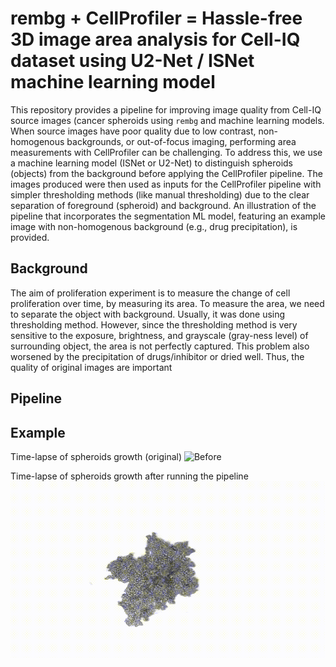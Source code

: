 # rembg + CellProfiler = Hassle-free 3D image area analysis for Cell-IQ dataset using U2-Net / ISNet machine learning model

This repository provides a pipeline for improving image quality from Cell-IQ source images (cancer spheroids using `rembg` and machine learning models. When source images have poor quality due to low contrast, non-homogenous backgrounds, or out-of-focus imaging, performing area measurements with CellProfiler can be challenging. To address this, we use a machine learning model (ISNet or U2-Net) to distinguish spheroids (objects) from the background before applying the CellProfiler pipeline. The images produced were then used as inputs for the CellProfiler pipeline with simpler thresholding methods (like manual thresholding) due to the clear separation of foreground (spheroid) and background. An illustration of the pipeline that incorporates the segmentation ML model, featuring an example image with non-homogenous background (e.g., drug precipitation), is provided.

## Background
The aim of proliferation experiment is to measure the change of cell proliferation over time, by measuring its area. To measure the area, we need to separate the object with background. Usually, it was done using thresholding method. However, since the thresholding method is very sensitive to the exposure, brightness, and grayscale (gray-ness level) of surrounding object, the area is not perfectly captured. This problem also worsened by the precipitation of drugs/inhibitor or dried well. Thus, the quality of original images are important

## Pipeline

## Example
Time-lapse of spheroids growth (original)
![Before](Asset/before.gif)

Time-lapse of spheroids growth after running the pipeline
![After](Asset/After.gif)

